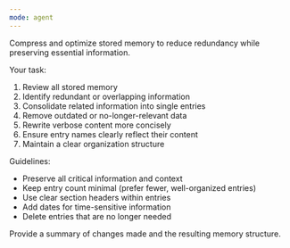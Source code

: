 ```yaml
---
mode: agent
---
```


Compress and optimize stored memory to reduce redundancy while preserving essential information.

Your task:
1. Review all stored memory
2. Identify redundant or overlapping information
3. Consolidate related information into single entries
4. Remove outdated or no-longer-relevant data
5. Rewrite verbose content more concisely
6. Ensure entry names clearly reflect their content
7. Maintain a clear organization structure

Guidelines:
- Preserve all critical information and context
- Keep entry count minimal (prefer fewer, well-organized entries)
- Use clear section headers within entries
- Add dates for time-sensitive information
- Delete entries that are no longer needed

Provide a summary of changes made and the resulting memory structure.
